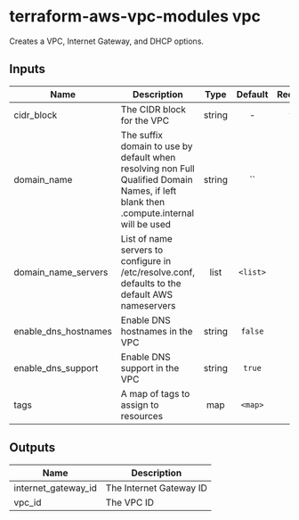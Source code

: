 # terraform-aws-vpc-modules vpc

Creates a VPC, Internet Gateway, and DHCP options.

## Inputs

| Name | Description | Type | Default | Required |
|------|-------------|:----:|:-----:|:-----:|
| cidr_block | The CIDR block for the VPC | string | - | yes |
| domain_name | The suffix domain to use by default when resolving non Full Qualified Domain Names, if left blank then <region>.compute.internal will be used | string | `` | no |
| domain_name_servers | List of name servers to configure in /etc/resolve.conf, defaults to the default AWS nameservers | list | `<list>` | no |
| enable_dns_hostnames | Enable DNS hostnames in the VPC | string | `false` | no |
| enable_dns_support | Enable DNS support in the VPC | string | `true` | no |
| tags | A map of tags to assign to resources | map | `<map>` | no |

## Outputs

| Name | Description |
|------|-------------|
| internet_gateway_id | The Internet Gateway ID |
| vpc_id | The VPC ID |
